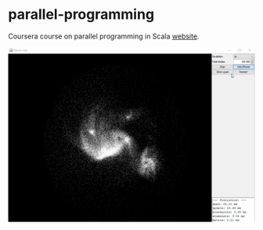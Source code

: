 # parallel-programming
Coursera course on parallel programming in Scala [website](https://www.coursera.org/learn/parprog1).

![Barnes-Hut simulation](images/barneshut_sim.gif)
